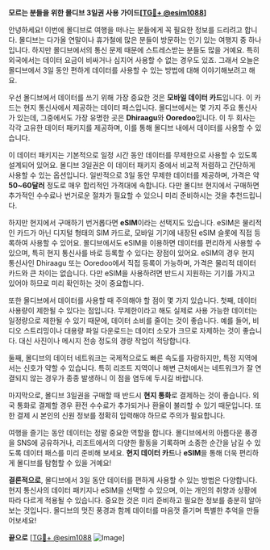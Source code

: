 **모르는 분들을 위한 몰디브 3일권 사용 가이드[[TG💪+ @esim1088](https://t.me/s/esim1088)]**

안녕하세요! 이번에 몰디브로 여행을 떠나는 분들에게 꼭 필요한 정보를 드리려고 합니다. 몰디브는 다가올 연말이나 휴가철에 많은 분들이 방문하는 인기 있는 여행지 중 하나입니다. 하지만 몰디브에서의 통신 문제 때문에 스트레스받는 분들도 많을 거예요. 특히 외국에서는 데이터 요금이 비싸거나 심지어 사용할 수 없는 경우도 있죠. 그래서 오늘은 몰디브에서 3일 동안 편하게 데이터를 사용할 수 있는 방법에 대해 이야기해보려고 해요.

우선 몰디브에서 데이터를 쓰기 위해 가장 중요한 것은 **모바일 데이터 카드**입니다. 이 카드는 현지 통신사에서 제공하는 데이터 패스입니다. 몰디브에서는 몇 가지 주요 통신사가 있는데, 그중에서도 가장 유명한 곳은 **Dhiraagu**와 **Ooredoo**입니다. 이 두 회사는 각각 고유한 데이터 패키지를 제공하며, 이를 통해 몰디브 내에서 데이터를 사용할 수 있습니다.

이 데이터 패키지는 기본적으로 일정 시간 동안 데이터를 무제한으로 사용할 수 있도록 설계되어 있어요. 몰디브 3일권은 이 데이터 패키지 중에서 비교적 저렴하고 간단하게 사용할 수 있는 옵션입니다. 일반적으로 3일 동안 무제한 데이터를 제공하며, 가격은 약 **50~60달러** 정도로 매우 합리적인 가격대에 속합니다. 다만 몰디브 현지에서 구매하면 추가적인 수수료나 번거로운 절차가 필요할 수 있으니 미리 준비하시는 것을 추천드립니다.

하지만 현지에서 구매하기 번거롭다면 **eSIM**이라는 선택지도 있습니다. eSIM은 물리적인 카드가 아닌 디지털 형태의 SIM 카드로, 모바일 기기에 내장된 eSIM 슬롯에 직접 등록하여 사용할 수 있어요. 몰디브에서도 eSIM을 이용하면 데이터를 편리하게 사용할 수 있으며, 특히 현지 통신사를 바로 등록할 수 있다는 장점이 있어요. eSIM의 경우 현지 통신사인 Dhiraagu 또는 Ooredoo에서 직접 등록이 가능하며, 가격은 물리적 데이터 카드와 큰 차이는 없습니다. 다만 eSIM을 사용하려면 반드시 지원하는 기기를 가지고 있어야 하므로 미리 확인하는 것이 중요합니다.

또한 몰디브에서 데이터를 사용할 때 주의해야 할 점이 몇 가지 있습니다. 첫째, 데이터 사용량이 제한될 수 있다는 점입니다. 무제한이라고 해도 실제로 사용 가능한 데이터는 일정량으로 제한될 수 있기 때문에, 데이터 소비를 줄이는 것이 좋습니다. 예를 들어, 비디오 스트리밍이나 대용량 파일 다운로드는 데이터 소모가 크므로 자제하는 것이 좋습니다. 대신 사진이나 메시지 전송 정도의 경량 작업이 적당합니다.

둘째, 몰디브의 데이터 네트워크는 국제적으로도 빠른 속도를 자랑하지만, 특정 지역에서는 신호가 약할 수 있습니다. 특히 리조트 지역이나 해변 근처에서는 네트워크가 잘 연결되지 않는 경우가 종종 발생하니 이 점을 염두에 두시길 바랍니다.

마지막으로, 몰디브 3일권을 구매할 때 반드시 **현지 통화**로 결제하는 것이 좋습니다. 외국 통화로 결제할 경우 환전 수수료가 추가되거나 환율이 불리할 수 있기 때문입니다. 또한 결제 시 본인의 신원 정보를 정확히 입력해야 하므로 주의가 필요합니다.

여행을 즐기는 동안 데이터는 정말 중요한 역할을 합니다. 몰디브에서의 아름다운 풍경을 SNS에 공유하거나, 리조트에서의 다양한 활동을 기록하며 소중한 순간을 남길 수 있도록 데이터 패스를 미리 준비해 보세요. **현지 데이터 카드**나 **eSIM**을 통해 더욱 편리하게 몰디브를 탐험할 수 있을 거예요!

**결론적으로**, 몰디브에서 3일 동안 데이터를 편하게 사용할 수 있는 방법은 다양합니다. 현지 통신사의 데이터 패키지나 eSIM을 선택할 수 있으며, 이는 개인의 취향과 상황에 따라 다르게 적용될 수 있습니다. 중요한 것은 미리 준비하고 필요한 정보를 충분히 알아보는 것입니다. 몰디브의 멋진 풍경과 함께 데이터를 마음껏 즐기며 특별한 추억을 만들어보세요!

**끝으로** [[TG💪+ @esim1088](https://t.me/s/esim1088) ![Image](https://i.postimg.cc/Y0z9fWf4/image.png)]